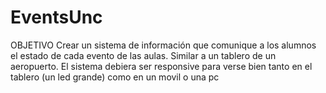 # EventsUnc

OBJETIVO
Crear un sistema de información que comunique a los alumnos el estado de cada evento de las aulas.
Similar a un tablero de un aeropuerto.
El sistema debiera ser responsive para verse bien tanto en el tablero (un led grande) como en un movil o una pc
